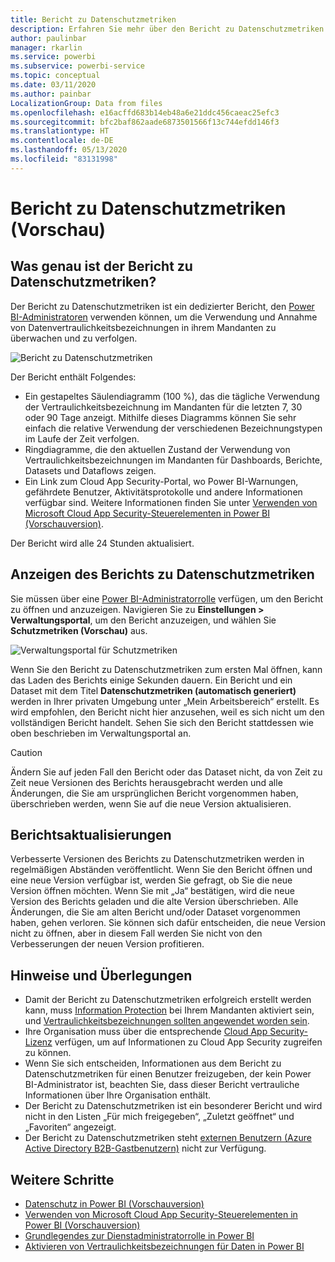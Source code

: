 ```yaml
---
title: Bericht zu Datenschutzmetriken
description: Erfahren Sie mehr über den Bericht zu Datenschutzmetriken.
author: paulinbar
manager: rkarlin
ms.service: powerbi
ms.subservice: powerbi-service
ms.topic: conceptual
ms.date: 03/11/2020
ms.author: painbar
LocalizationGroup: Data from files
ms.openlocfilehash: e16acffd683b14eb48a6e21ddc456caeac25efc3
ms.sourcegitcommit: bfc2baf862aade6873501566f13c744efdd146f3
ms.translationtype: HT
ms.contentlocale: de-DE
ms.lasthandoff: 05/13/2020
ms.locfileid: "83131998"
---
```

# <a name="data-protection-metrics-report-preview"></a>Bericht zu Datenschutzmetriken (Vorschau)

## <a name="what-is-the-data-protection-metrics-report"></a>Was genau ist der Bericht zu Datenschutzmetriken?
Der Bericht zu Datenschutzmetriken ist ein dedizierter Bericht, den [Power BI-Administratoren](../admin/service-admin-role.md) verwenden können, um die Verwendung und Annahme von Datenvertraulichkeitsbezeichnungen in ihrem Mandanten zu überwachen und zu verfolgen.

![Bericht zu Datenschutzmetriken](./media/service-security-data-protection-metrics-report/protection-metrics-seven-days-1.png)
 
Der Bericht enthält Folgendes:
* Ein gestapeltes Säulendiagramm (100 %), das die tägliche Verwendung der Vertraulichkeitsbezeichnung im Mandanten für die letzten 7, 30 oder 90 Tage anzeigt. Mithilfe dieses Diagramms können Sie sehr einfach die relative Verwendung der verschiedenen Bezeichnungstypen im Laufe der Zeit verfolgen.
* Ringdiagramme, die den aktuellen Zustand der Verwendung von Vertraulichkeitsbezeichnungen im Mandanten für Dashboards, Berichte, Datasets und Dataflows zeigen.
* Ein Link zum Cloud App Security-Portal, wo Power BI-Warnungen, gefährdete Benutzer, Aktivitätsprotokolle und andere Informationen verfügbar sind. Weitere Informationen finden Sie unter [Verwenden von Microsoft Cloud App Security-Steuerelementen in Power BI (Vorschauversion)](./service-security-using-microsoft-cloud-app-security-controls.md).

Der Bericht wird alle 24 Stunden aktualisiert.

## <a name="viewing-the-data-protection-metrics-report"></a>Anzeigen des Berichts zu Datenschutzmetriken

Sie müssen über eine [Power BI-Administratorrolle](../admin/service-admin-role.md) verfügen, um den Bericht zu öffnen und anzuzeigen.
Navigieren Sie zu **Einstellungen > Verwaltungsportal**, um den Bericht anzuzeigen, und wählen Sie **Schutzmetriken (Vorschau)** aus.

![Verwaltungsportal für Schutzmetriken](./media/service-security-data-protection-metrics-report/protection-metrics-admin-portal.png)
 
 
Wenn Sie den Bericht zu Datenschutzmetriken zum ersten Mal öffnen, kann das Laden des Berichts einige Sekunden dauern. Ein Bericht und ein Dataset mit dem Titel **Datenschutzmetriken (automatisch generiert)** werden in Ihrer privaten Umgebung unter „Mein Arbeitsbereich“ erstellt. Es wird empfohlen, den Bericht nicht hier anzusehen, weil es sich nicht um den vollständigen Bericht handelt. Sehen Sie sich den Bericht stattdessen wie oben beschrieben im Verwaltungsportal an.

> [!CAUTION]
> Ändern Sie auf jeden Fall den Bericht oder das Dataset nicht, da von Zeit zu Zeit neue Versionen des Berichts herausgebracht werden und alle Änderungen, die Sie am ursprünglichen Bericht vorgenommen haben, überschrieben werden, wenn Sie auf die neue Version aktualisieren.

## <a name="report-updates"></a>Berichtsaktualisierungen

Verbesserte Versionen des Berichts zu Datenschutzmetriken werden in regelmäßigen Abständen veröffentlicht. Wenn Sie den Bericht öffnen und eine neue Version verfügbar ist, werden Sie gefragt, ob Sie die neue Version öffnen möchten. Wenn Sie mit „Ja“ bestätigen, wird die neue Version des Berichts geladen und die alte Version überschrieben. Alle Änderungen, die Sie am alten Bericht und/oder Dataset vorgenommen haben, gehen verloren. Sie können sich dafür entscheiden, die neue Version nicht zu öffnen, aber in diesem Fall werden Sie nicht von den Verbesserungen der neuen Version profitieren. 
## <a name="notes-and-considerations"></a>Hinweise und Überlegungen
* Damit der Bericht zu Datenschutzmetriken erfolgreich erstellt werden kann, muss [Information Protection](./service-security-enable-data-sensitivity-labels.md) bei Ihrem Mandanten aktiviert sein, und [Vertraulichkeitsbezeichnungen sollten angewendet worden sein](../collaborate-share/service-security-apply-data-sensitivity-labels.md). 
* Ihre Organisation muss über die entsprechende [Cloud App Security-Lizenz](https://docs.microsoft.com/power-bi/admin/service-security-using-microsoft-cloud-app-security-controls#microsoft-cloud-app-security-licensing) verfügen, um auf Informationen zu Cloud App Security zugreifen zu können.
* Wenn Sie sich entscheiden, Informationen aus dem Bericht zu Datenschutzmetriken für einen Benutzer freizugeben, der kein Power BI-Administrator ist, beachten Sie, dass dieser Bericht vertrauliche Informationen über Ihre Organisation enthält.
* Der Bericht zu Datenschutzmetriken ist ein besonderer Bericht und wird nicht in den Listen „Für mich freigegeben“, „Zuletzt geöffnet“ und „Favoriten“ angezeigt.
* Der Bericht zu Datenschutzmetriken steht [externen Benutzern (Azure Active Directory B2B-Gastbenutzern)](../admin/service-admin-azure-ad-b2b.md) nicht zur Verfügung.
## <a name="next-steps"></a>Weitere Schritte
* [Datenschutz in Power BI (Vorschauversion)](./service-security-data-protection-overview.md)
* [Verwenden von Microsoft Cloud App Security-Steuerelementen in Power BI (Vorschauversion)](./service-security-using-microsoft-cloud-app-security-controls.md)
* [Grundlegendes zur Dienstadministratorrolle in Power BI](../admin/service-admin-role.md)
* [Aktivieren von Vertraulichkeitsbezeichnungen für Daten in Power BI](./service-security-enable-data-sensitivity-labels.md)